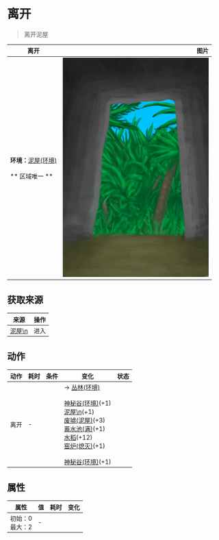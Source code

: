 # 离开  
> 离开泥屋  
  
  离开  |   图片   
 ----  |  ----:   
 **环境：**[泥屋(环境)](Env_MudHutRuins.md)<br><br>** 区域唯一 **  |  ![](Sprite/MudHutExit.png)   
  
## 获取来源  
来源  |  操作  
----  |  ----  
[泥屋\n](MudHutEntranceRuins.md)  |  进入  
## 动作  
动作  |  耗时  |  条件  |  变化  |  状态  
----  |  ----  |  ----  |  ----  |  ----  
离开<br>  |  -  |    |  → [丛林(环境)](Env_Jungle.md)<br><br>[神秘谷(环境)](Env_SecretValley.md)(+1)<br>[泥屋\n](MudHutEntranceRuins.md)(+1)<br>[废墟(泥屋)](Debris.md)(+3)<br>[蓄水池(满)](WaterReservoirFull.md)(+1)<br>[水稻](RicePlant.md)(+12)<br>[窑炉(熄灭)](KilnExtinguished.md)(+1)<br><br>[神秘谷(环境)](Env_SecretValley.md)(+1)<br>  |    
## 属性   
属性  |  值  |  耗时  |  变化  
----  |  ----  |  ----  |  ----  
  |  初始：0<br>最大：2  |  -  |    
